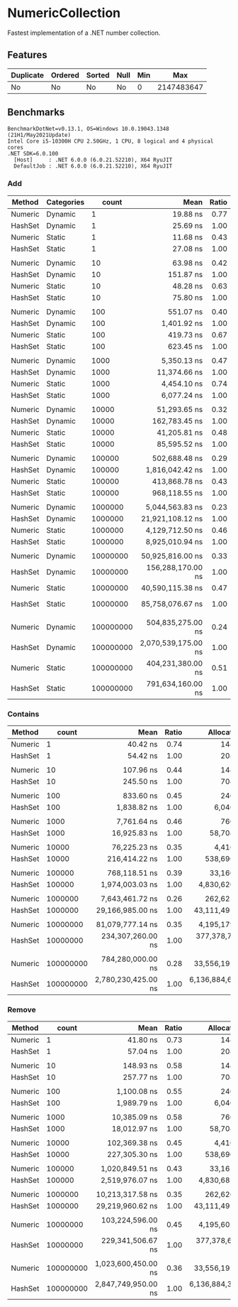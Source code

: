 # NumericCollection

Fastest implementation of a .NET number collection.

## Features

| Duplicate | Ordered | Sorted | Null | Min |        Max |
|---------- |-------- |------- |----- |---- |----------- |
|        No |      No |     No |   No |   0 | 2147483647 |

## Benchmarks

```
BenchmarkDotNet=v0.13.1, OS=Windows 10.0.19043.1348 (21H1/May2021Update)
Intel Core i5-10300H CPU 2.50GHz, 1 CPU, 8 logical and 4 physical cores
.NET SDK=6.0.100
  [Host]     : .NET 6.0.0 (6.0.21.52210), X64 RyuJIT
  DefaultJob : .NET 6.0.0 (6.0.21.52210), X64 RyuJIT
```

### Add

|  Method | Categories |     count |                Mean | Ratio |       Allocated |
|-------- |----------- |---------- |--------------------:|------:|----------------:|
| Numeric |    Dynamic |         1 |            19.88 ns |  0.77 |           104 B |
| HashSet |    Dynamic |         1 |            25.69 ns |  1.00 |           168 B |
| Numeric |     Static |         1 |            11.68 ns |  0.43 |            72 B |
| HashSet |     Static |         1 |            27.08 ns |  1.00 |           168 B |
|         |            |           |                     |       |                 |
| Numeric |    Dynamic |        10 |            63.98 ns |  0.42 |           104 B |
| HashSet |    Dynamic |        10 |           151.87 ns |  1.00 |           664 B |
| Numeric |     Static |        10 |            48.28 ns |  0.63 |            72 B |
| HashSet |     Static |        10 |            75.80 ns |  1.00 |           296 B |
|         |            |           |                     |       |                 |
| Numeric |    Dynamic |       100 |           551.07 ns |  0.40 |           200 B |
| HashSet |    Dynamic |       100 |         1,401.92 ns |  1.00 |         6,000 B |
| Numeric |     Static |       100 |           419.73 ns |  0.67 |            80 B |
| HashSet |     Static |       100 |           623.45 ns |  1.00 |         1,832 B |
|         |            |           |                     |       |                 |
| Numeric |    Dynamic |      1000 |         5,350.13 ns |  0.47 |           720 B |
| HashSet |    Dynamic |      1000 |        11,374.66 ns |  1.00 |        58,664 B |
| Numeric |     Static |      1000 |         4,454.10 ns |  0.74 |           192 B |
| HashSet |     Static |      1000 |         6,077.24 ns |  1.00 |        17,768 B |
|         |            |           |                     |       |                 |
| Numeric |    Dynamic |     10000 |        51,293.65 ns |  0.32 |         4,376 B |
| HashSet |    Dynamic |     10000 |       162,783.45 ns |  1.00 |       538,656 B |
| Numeric |     Static |     10000 |        41,205.81 ns |  0.48 |         1,320 B |
| HashSet |     Static |     10000 |        85,595.52 ns |  1.00 |       161,781 B |
|         |            |           |                     |       |                 |
| Numeric |    Dynamic |    100000 |       502,688.48 ns |  0.29 |        33,120 B |
| HashSet |    Dynamic |    100000 |     1,816,042.42 ns |  1.00 |     4,830,622 B |
| Numeric |     Static |    100000 |       413,868.78 ns |  0.43 |        12,568 B |
| HashSet |     Static |    100000 |       968,118.55 ns |  1.00 |     1,738,384 B |
|         |            |           |                     |       |                 |
| Numeric |    Dynamic |   1000000 |     5,044,563.83 ns |  0.23 |       262,585 B |
| HashSet |    Dynamic |   1000000 |    21,921,108.12 ns |  1.00 |    43,111,496 B |
| Numeric |     Static |   1000000 |     4,129,712.50 ns |  0.46 |       125,078 B |
| HashSet |     Static |   1000000 |     8,925,010.94 ns |  1.00 |    18,603,236 B |
|         |            |           |                     |       |                 |
| Numeric |    Dynamic |  10000000 |    50,925,816.00 ns |  0.33 |     4,195,174 B |
| HashSet |    Dynamic |  10000000 |   156,288,170.00 ns |  1.00 |   377,378,604 B |
| Numeric |     Static |  10000000 |    40,590,115.38 ns |  0.47 |     1,250,204 B |
| HashSet |     Static |  10000000 |    85,758,076.67 ns |  1.00 |   160,003,424 B |
|         |            |           |                     |       |                 |
| Numeric |    Dynamic | 100000000 |   504,835,275.00 ns |  0.24 |    33,556,152 B |
| HashSet |    Dynamic | 100000000 | 2,070,539,175.00 ns |  1.00 | 6,136,884,000 B |
| Numeric |     Static | 100000000 |   404,231,380.00 ns |  0.51 |    12,500,856 B |
| HashSet |     Static | 100000000 |   791,634,160.00 ns |  1.00 | 1,600,001,048 B |

### Contains

|  Method |     count |                Mean | Ratio |       Allocated |
|-------- |---------- |--------------------:|------:|----------------:|
| Numeric |         1 |            40.42 ns |  0.74 |           144 B |
| HashSet |         1 |            54.42 ns |  1.00 |           208 B |
|         |           |                     |       |                 |
| Numeric |        10 |           107.96 ns |  0.44 |           144 B |
| HashSet |        10 |           245.50 ns |  1.00 |           704 B |
|         |           |                     |       |                 |
| Numeric |       100 |           833.60 ns |  0.45 |           240 B |
| HashSet |       100 |         1,838.82 ns |  1.00 |         6,040 B |
|         |           |                     |       |                 |
| Numeric |      1000 |         7,761.64 ns |  0.46 |           760 B |
| HashSet |      1000 |        16,925.83 ns |  1.00 |        58,704 B |
|         |           |                     |       |                 |
| Numeric |     10000 |        76,225.23 ns |  0.35 |         4,416 B |
| HashSet |     10000 |       216,414.22 ns |  1.00 |       538,696 B |
|         |           |                     |       |                 |
| Numeric |    100000 |       768,118.51 ns |  0.39 |        33,160 B |
| HashSet |    100000 |     1,974,003.03 ns |  1.00 |     4,830,620 B |
|         |           |                     |       |                 |
| Numeric |   1000000 |     7,643,461.72 ns |  0.26 |       262,625 B |
| HashSet |   1000000 |    29,166,985.00 ns |  1.00 |    43,111,495 B |
|         |           |                     |       |                 |
| Numeric |  10000000 |    81,079,777.14 ns |  0.35 |     4,195,179 B |
| HashSet |  10000000 |   234,307,260.00 ns |  1.00 |   377,378,728 B |
|         |           |                     |       |                 |
| Numeric | 100000000 |   784,280,000.00 ns |  0.28 |    33,556,192 B |
| HashSet | 100000000 | 2,780,230,425.00 ns |  1.00 | 6,136,884,664 B |

### Remove

|  Method |     count |                Mean | Ratio |       Allocated |
|-------- |---------- |--------------------:|------:|----------------:|
| Numeric |         1 |            41.80 ns |  0.73 |           144 B |
| HashSet |         1 |            57.04 ns |  1.00 |           208 B |
|         |           |                     |       |                 |
| Numeric |        10 |           148.93 ns |  0.58 |           144 B |
| HashSet |        10 |           257.77 ns |  1.00 |           704 B |
|         |           |                     |       |                 |
| Numeric |       100 |         1,100.08 ns |  0.55 |           240 B |
| HashSet |       100 |         1,989.79 ns |  1.00 |         6,040 B |
|         |           |                     |       |                 |
| Numeric |      1000 |        10,385.09 ns |  0.58 |           760 B |
| HashSet |      1000 |        18,012.97 ns |  1.00 |        58,704 B |
|         |           |                     |       |                 |
| Numeric |     10000 |       102,369.38 ns |  0.45 |         4,416 B |
| HashSet |     10000 |       227,305.30 ns |  1.00 |       538,696 B |
|         |           |                     |       |                 |
| Numeric |    100000 |     1,020,849.51 ns |  0.43 |        33,161 B |
| HashSet |    100000 |     2,519,976.07 ns |  1.00 |     4,830,681 B |
|         |           |                     |       |                 |
| Numeric |   1000000 |    10,213,317.58 ns |  0.35 |       262,626 B |
| HashSet |   1000000 |    29,219,960.62 ns |  1.00 |    43,111,495 B |
|         |           |                     |       |                 |
| Numeric |  10000000 |   103,224,596.00 ns |  0.45 |     4,195,602 B |
| HashSet |  10000000 |   229,341,506.67 ns |  1.00 |   377,378,632 B |
|         |           |                     |       |                 |
| Numeric | 100000000 | 1,023,600,450.00 ns |  0.36 |    33,556,192 B |
| HashSet | 100000000 | 2,847,749,950.00 ns |  1.00 | 6,136,884,376 B |

